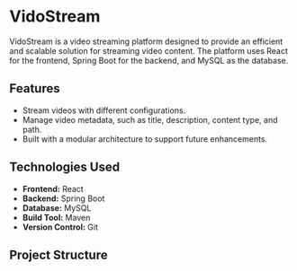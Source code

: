 # VidoStream

VidoStream is a video streaming platform designed to provide an efficient and scalable solution for streaming video content. The platform uses React for the frontend, Spring Boot for the backend, and MySQL as the database.

## Features

- Stream videos with different configurations.
- Manage video metadata, such as title, description, content type, and path.
- Built with a modular architecture to support future enhancements.

## Technologies Used

- **Frontend:** React
- **Backend:** Spring Boot
- **Database:** MySQL
- **Build Tool:** Maven
- **Version Control:** Git

## Project Structure

